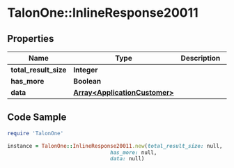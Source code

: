 # TalonOne::InlineResponse20011

## Properties

Name | Type | Description | Notes
------------ | ------------- | ------------- | -------------
**total_result_size** | **Integer** |  | [optional] 
**has_more** | **Boolean** |  | [optional] 
**data** | [**Array&lt;ApplicationCustomer&gt;**](ApplicationCustomer.md) |  | 

## Code Sample

```ruby
require 'TalonOne'

instance = TalonOne::InlineResponse20011.new(total_result_size: null,
                                 has_more: null,
                                 data: null)
```


